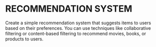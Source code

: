<h1>RECOMMENDATION SYSTEM</h1>

<p>Create a simple recommendation system that suggests items to users based on their preferences. You can use techniques like collaborative filtering or content-based filtering to recommend movies, books, or products to users.</p>
